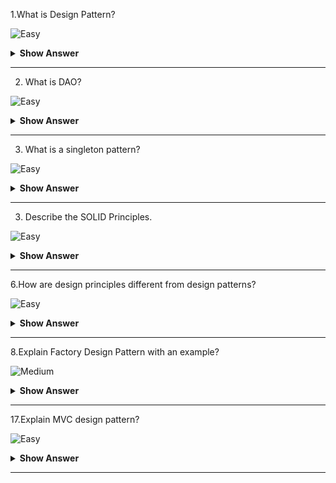 1.What is Design Pattern? 

![Easy](https://github.com/revaturelabs/interviewquestions/blob/dev/ComplexityTags/simple%20(2).svg)

<details><summary><b> Show Answer</b></summary>
<blockquote>

- Design patterns are reusable solutions to general problems like include repetitive code, redundant functions and logic that software developers faced during software development.
- Design patterns are commonly used in object-oriented software products by incorporating best practices and promoting reusability for developing robust code.

</blockquote>
</details>


---
2. What is DAO?

![Easy](https://github.com/revaturelabs/interviewquestions/blob/dev/ComplexityTags/simple%20(2).svg)

<details>
  <summary> <b>Show Answer</b></summary>
  
<blockquote>

DAO stands for Data Access Object. DAO Design Pattern is used to separate the data persistence logic in a separate layer. 

Following are the components in the DAO Pattern.

- **Data Access Object Interface:** DAO interface describes the standard actions to be performed on a model objects.
- **Data Access Object concrete class:** This class implements a DAO interface. This class is accountable to get data from a data source which can be Xml/database or any other storage mechanism.
- **Model Object or Value Object:** This object is a plain old java object containing get/set methods to store data retrieved using DAO class.
</blockquote>
</details>

--- 

3. What is a singleton pattern?

![Easy](https://github.com/revaturelabs/interviewquestions/blob/dev/ComplexityTags/simple%20(2).svg)

<details>
  <summary> <b>Show Answer</b></summary>
  
<blockquote>

Singleton is a creational design pattern that lets you ensure that a class has only one instance, while providing a global access point to this instance.

Implementations of the Singleton have these two steps in common:

- Make the default constructor private, to prevent other objects from using the new operator with the Singleton class.
- Create a static creation method that acts as a constructor. Under the hood, this method calls the private constructor to create an object and saves it in a static field. All following calls to this method return the cached object.

If your code has access to the Singleton class, then it’s able to call the Singleton’s static method. So whenever that method is called, the same object is always returned.

</blockquote>
</details>

--- 

3. Describe the SOLID Principles.

![Easy](https://github.com/revaturelabs/interviewquestions/blob/dev/ComplexityTags/simple%20(2).svg)

<details><summary><b> Show Answer</b></summary>

<blockquote>

- S - Single Responsibility Principle (SRP): The single responsibility principle ensures that every class or module should be accountable and responsible for only one functionality. There should be one and only one reason for changing any class.
- O - Open Closed Principle (OCP): Every class is open for extension but closed for modification. Here, we are allowed to extend the entities behaviour by not modifying anything in the existing source code.
- L - Liskov Substitution Principle(LSP): LSP principle states that the objects can be replaced by the subtype instances without affecting the correctness of the program.
- I - Interface Segregation Principle (ISP): The ISP principle states that we can use as many interfaces specific to the client’s requirements instead of creating only one general interface. Clients should not be forced to implement the functionalities that they do not require.
- D - Dependency Inversion Principle: Here, the high-level modules should not be dependent on the lower level modules or concrete implementations. Instead, they should be dependent on the abstractions.

</blockquote>

</details>

---


6.How are design principles different from design patterns?

![Easy](https://github.com/revaturelabs/interviewquestions/blob/dev/ComplexityTags/simple%20(2).svg)

<details><summary><b> Show Answer</b></summary>

<blockquote>

- Design principles are those principles that are followed while designing software systems for any platform by making use of any programming language. SOLID principles are the design principles that we follow as guidelines to develop robust, extensible and scalable software systems. These apply to all aspects of programming.
- Design Patterns are the reusable template solutions for commonly occurring problems that can be customized as per the problem requirements. These are well-implemented solutions that are tested properly and are safe to use. Factory Design Pattern, Singleton pattern, Strategy patterns are a few of the examples of design patterns

</blockquote>

</details>

---


8.Explain  Factory Design Pattern with an example?

![Medium](https://github.com/revaturelabs/interviewquestions/blob/dev/ComplexityTags/Medium%20(2).svg)

<details><summary><b> Show Answer</b></summary>

<blockquote>

Factory design pattern belongs to the category of Creational Design Patterns. Here, the objects are created without exposing the logic of creation to the client. The objects refer to the common interface.This pattern allows hiding the creation logic of the application by using interfaces and factory classes.It lets to test the seamlessness of the application by using mock or stubs.
Introduces loose coupling in the application by allowing flexibility in the implementation of methods when new classes are introduced

For example, Let’s consider 3 classes Square, Rectangle and Triangle. We will be using factory patterns to create objects of these three classes without exposing the creation logic by making use of ShapeFactory class. The Driver class would be passing the information like rectangle,square,triangle for getting the required object. 

- Create a Shape interface.

```java
   public interface Shape {
      void draw();
   }
```

- Create concrete classes Rectangle, Square, Triangle that implements the Shape interface.

```java
 
   public class Rectangle implements Shape {
      @Override
      public void draw() {
         System.out.println("Showing Rectangle class");
      }
   }
   
   public class Square implements Shape {
      @Override
      public void draw() {
         System.out.println("Showing Square class");
      }
   }
  
   public class Triangle implements Shape {
      @Override
      public void draw() {
         System.out.println("Showing Triangle class");
      }
   }
```

- Create ShapeFactory class and create a method called getShape() for generating objects of the concrete classes defined above.

```java
   public class ShapeFactory {
      //the method will be used to get object of required shape
      public Shape getShape(String type){
         if(type == null){
            return null;
         } 
         if(type.equalsIgnoreCase("TRIANGLE")){
            return new Triangle();
         } else if(type.equalsIgnoreCase("SQUARE")){
            return new Square();
         } else if(type.equalsIgnoreCase("RECTANGLE")){
            return new Rectangle();
         }
         return null;
      }
   }
```

- Implement the Driver class and utilise the factory class for getting the object of the required type.

```java
   public class Driver {
      public static void main(String[] args) {
         ShapeFactory shapeFactory = new ShapeFactory();
         Shape triangle = shapeFactory.getShape("Triangle");
         triangle.draw();   
         Shape rectangle = shapeFactory.getShape("RECTANGLE");
         rectangle.draw();   
         Shape square = shapeFactory.getShape("SQUARE");
         square.draw();
      }
   }
// Output:
//   Showing Rectangle class
//   Showing Triangle class
//   Showing Squarue class
	
```
	
</blockquote>

</details>

---

17.Explain MVC design pattern?

![Easy](https://github.com/revaturelabs/interviewquestions/blob/dev/ComplexityTags/simple%20(2).svg)

<details><summary><b> Show Answer</b></summary>

<blockquote>
 
MVC stands for Model-View-Controller. This pattern is used for separating the application’s concerns as listed below:

- Model - This represents the object (Java POJO) that carries the data. It can also consist of the logic of updating the controller in case the data changes.
- View - This represents the data visualization of the model.
- Controller - This is an interface between the Model and the View by controlling the flow of data into the model and updating the view whenever the model gets updated. This ensures that the model and the views are kept separate.

</blockquote>

</details>

---
